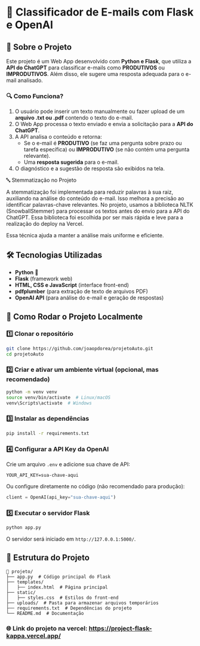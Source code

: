 # 📧 Classificador de E-mails com Flask e OpenAI

## 📌 Sobre o Projeto

Este projeto é um Web App desenvolvido com **Python e Flask**, que utiliza a **API do ChatGPT** para classificar e-mails como **PRODUTIVOS** ou **IMPRODUTIVOS**. Além disso, ele sugere uma resposta adequada para o e-mail analisado.

### 🔍 Como Funciona?

1. O usuário pode inserir um texto manualmente ou fazer upload de um **arquivo .txt ou .pdf** contendo o texto do e-mail.
2. O Web App processa o texto enviado e envia a solicitação para a **API do ChatGPT**.
3. A API analisa o conteúdo e retorna:
   - Se o e-mail é **PRODUTIVO** (se faz uma pergunta sobre prazo ou tarefa específica) ou **IMPRODUTIVO** (se não contém uma pergunta relevante).
   - Uma **resposta sugerida** para o e-mail.
4. O diagnóstico e a sugestão de resposta são exibidos na tela.

🔤 Stemmatização no Projeto

A stemmatização foi implementada para reduzir palavras à sua raiz, auxiliando na análise do conteúdo do e-mail. Isso melhora a precisão ao identificar palavras-chave relevantes. No projeto, usamos a biblioteca NLTK (SnowballStemmer) para processar os textos antes do envio para a API do ChatGPT. Essa biblioteca foi escolhida por ser mais rápida e leve para a realização do deploy na Vercel.

Essa técnica ajuda a manter a análise mais uniforme e eficiente.

## 🛠️ Tecnologias Utilizadas

- **Python** 🐍
- **Flask** (framework web)
- **HTML, CSS e JavaScript** (interface front-end)
- **pdfplumber** (para extração de texto de arquivos PDF)
- **OpenAI API** (para análise do e-mail e geração de respostas)

## 🚀 Como Rodar o Projeto Localmente

### 1️⃣ Clonar o repositório

```sh
git clone https://github.com/joaopdorea/projetoAuto.git
cd projetoAuto
```

### 2️⃣ Criar e ativar um ambiente virtual (opcional, mas recomendado)

```sh
python -m venv venv
source venv/bin/activate  # Linux/macOS
venv\Scripts\activate  # Windows
```

### 3️⃣ Instalar as dependências

```sh
pip install -r requirements.txt
```

### 4️⃣ Configurar a API Key da OpenAI

Crie um arquivo `.env` e adicione sua chave de API:

```
YOUR_API_KEY=sua-chave-aqui
```

Ou configure diretamente no código (não recomendado para produção):

```python
client = OpenAI(api_key="sua-chave-aqui")
```

### 5️⃣ Executar o servidor Flask

```sh
python app.py
```

O servidor será iniciado em `http://127.0.0.1:5000/`.

## 📂 Estrutura do Projeto

```
📂 projeto/
├── app.py  # Código principal do Flask
├── templates/
│   ├── index.html  # Página principal
├── static/
│   ├── styles.css  # Estilos do front-end
├── uploads/  # Pasta para armazenar arquivos temporários
├── requirements.txt  # Dependências do projeto
└── README.md  # Documentação
```

### 🌐 Link do projeto na vercel: https://project-flask-kappa.vercel.app/

